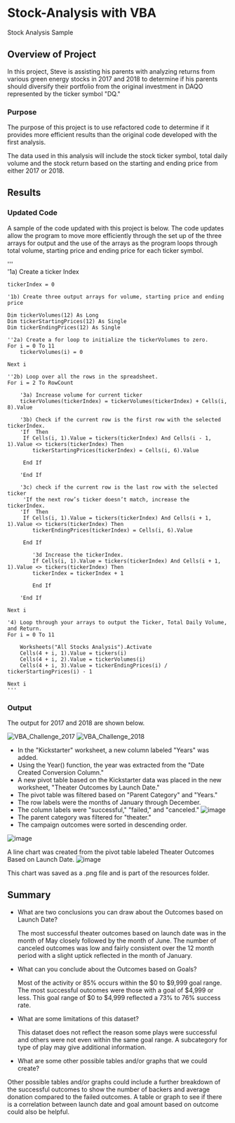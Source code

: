 # Stock-Analysis with VBA
Stock Analysis Sample 


## Overview of Project
In this project, Steve is assisting his parents with analyzing returns from various green energy stocks in 2017 and 2018 to determine 
if his parents should diversify their portfolio from the original investment in DAQO represented by the ticker symbol "DQ."  

### Purpose
The purpose of this project is to use refactored code to determine if it provides more efficient results than the original code developed
with the first analysis.

The data used in this analysis will include the stock ticker symbol, total daily volume and the stock return based on the starting and ending
price from either 2017 or 2018.

## Results

### Updated Code

A sample of the code updated with this project is below.  The code updates allow the program to move more efficiently through the set up of the 
three arrays for output and the use of the arrays as the program loops through total volume, starting price and ending price for each ticker
symbol.

'''  
    '1a) Create a ticker Index
    
    tickerIndex = 0
    
    '1b) Create three output arrays for volume, starting price and ending price
    
    Dim tickerVolumes(12) As Long
    Dim tickerStartingPrices(12) As Single
    Dim tickerEndingPrices(12) As Single 
  
    ''2a) Create a for loop to initialize the tickerVolumes to zero.
    For i = 0 To 11
        tickerVolumes(i) = 0
    
    Next i
        
    ''2b) Loop over all the rows in the spreadsheet.
    For i = 2 To RowCount
    
        '3a) Increase volume for current ticker
        tickerVolumes(tickerIndex) = tickerVolumes(tickerIndex) + Cells(i, 8).Value
        
        '3b) Check if the current row is the first row with the selected tickerIndex.
        'If  Then
         If Cells(i, 1).Value = tickers(tickerIndex) And Cells(i - 1, 1).Value <> tickers(tickerIndex) Then
            tickerStartingPrices(tickerIndex) = Cells(i, 6).Value
        
         End If
                        
        'End If
        
        '3c) check if the current row is the last row with the selected ticker
         'If the next row’s ticker doesn’t match, increase the tickerIndex.
        'If  Then
         If Cells(i, 1).Value = tickers(tickerIndex) And Cells(i + 1, 1).Value <> tickers(tickerIndex) Then
            tickerEndingPrices(tickerIndex) = Cells(i, 6).Value
            
         End If           

            '3d Increase the tickerIndex.
            If Cells(i, 1).Value = tickers(tickerIndex) And Cells(i + 1, 1).Value <> tickers(tickerIndex) Then
            tickerIndex = tickerIndex + 1
            
            End If            
          
        'End If
    
    Next i
    
    '4) Loop through your arrays to output the Ticker, Total Daily Volume, and Return.
    For i = 0 To 11
        
        Worksheets("All Stocks Analysis").Activate
        Cells(4 + i, 1).Value = tickers(i)
        Cells(4 + i, 2).Value = tickerVolumes(i)
        Cells(4 + i, 3).Value = tickerEndingPrices(i) / tickerStartingPrices(i) - 1       
        
    Next i 
    '''
   ### Output
   
   The output for 2017 and 2018 are shown below.
   
   ![VBA_Challenge_2017](https://user-images.githubusercontent.com/100876517/161454925-81b48425-99e4-4445-a644-13fbb6252e69.png)
   ![VBA_Challenge_2018](https://user-images.githubusercontent.com/100876517/161454933-29a802b6-dbec-4600-8cb6-f560c05e856e.png)
    
    




  * In the "Kickstarter" worksheet, a new column labeled "Years" was added.
  * Using the Year() function, the year was extracted from the "Date Created Conversion Column."
  * A new pivot table based on the Kickstarter data was placed in the new worksheet, "Theater Outcomes by Launch Date."
  * The pivot table was filtered based on "Parent Category" and "Years."
  * The row labels were the months of January through December.
  * The column labels were "successful," "failed," and "canceled."
   ![image](https://user-images.githubusercontent.com/100876517/160254948-e34212d4-d1f6-4a9a-a13a-32c629c70e84.png)
  * The parent category was filtered for "theater."
  * The campaign outcomes were sorted in descending order.
  
  ![image](https://user-images.githubusercontent.com/100876517/160255018-946f93cc-41d5-4962-970b-746e0875c118.png)
  
A line chart was created from the pivot table labeled Theater Outcomes Based on Launch Date.
![image](https://user-images.githubusercontent.com/100876517/160254715-951c2d49-e2fa-4baa-be32-62d1c142c74c.png)

This chart was saved as a .png file and is part of the resources folder.







## Summary

- What are two conclusions you can draw about the Outcomes based on Launch Date?

  The most successful theater outcomes based on launch date was in the month of May closely followed by the month of June.  The number
  of canceled outcomes was low and fairly consistent over the 12 month period with a slight uptick reflected in the month of January.

- What can you conclude about the Outcomes based on Goals?
  
  Most of the activity or 85% occurs within the $0 to $9,999 goal range.  The most successful outcomes were those with a goal of $4,999 or less.
  This goal range of $0 to $4,999 reflected a 73% to 76% success rate.
   
- What are some limitations of this dataset?   
 
  This dataset does not reflect the reason some plays were successful and others were not even within the same goal range.  A subcategory for 
  type of play may give additional information.  

- What are some other possible tables and/or graphs that we could create?

 Other possible tables and/or graphs could include a further breakdown of the successful outcomes to show the number of backers and average donation
 compared to the failed outcomes.  A table or graph to see if there is a correlation between launch date and goal amount based on outcome 
 could also be helpful.  
